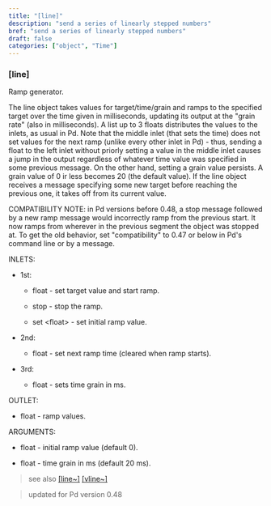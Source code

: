```yaml
---
title: "[line]"
description: "send a series of linearly stepped numbers"
bref: "send a series of linearly stepped numbers"
draft: false
categories: ["object", "Time"]
---
```


### [line]

Ramp generator.

The line object takes values for target/time/grain and ramps to the specified target over the time given in milliseconds,  updating its output at the "grain rate" (also in milliseconds). A list up to 3 floats distributes the values to the inlets,  as usual in Pd. Note that the middle inlet (that sets the time) does not set values for the next ramp (unlike every other inlet in Pd) - thus,  sending a float to the left inlet without priorly setting a value in the middle inlet causes a jump in the output regardless of whatever time value was specified in some previous message. On the other hand,  setting a grain value persists. A grain value of 0 ir less becomes 20 (the default value). If the line object receives a message specifying some new target before reaching the previous one,  it takes off from its current value.

COMPATIBILITY NOTE: in Pd versions before 0.48,  a stop message followed by a new ramp message would incorrectly ramp from the previous start. It now ramps from wherever in the previous segment the object was stopped at. To get the old behavior,  set "compatibility" to 0.47 or below in Pd's command line or by a message.

INLETS:

- 1st:

  - float - set target value and start ramp.

  - stop - stop the ramp.

  - set &lt;float&gt; - set initial ramp value.

- 2nd:

  - float - set next ramp time (cleared when ramp starts).

- 3rd:

  - float - sets time grain in ms.

OUTLET:

- float - ramp values.

ARGUMENTS:

- float - initial ramp value (default 0).

- float - time grain in ms (default 20 ms).

> see also [[line~]](../line~) [[vline~]](../vline~)

> updated for Pd version 0.48
